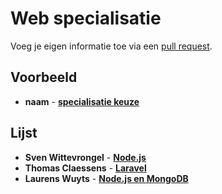 # Web specialisatie

Voeg je eigen informatie toe via een [pull request](https://help.github.com/articles/using-pull-requests).

## Voorbeeld
- **naam** - [**specialisatie keuze**](http://link-to-repository)

## Lijst
- **Sven Wittevrongel** - [**Node.js**](https://github.com/CupOfTea696/Node.Specialisatie)
- **Thomas Claessens** - [**Laravel**](https://github.com/DeClaessens/Laravel_WebSpecialisatie)
- **Laurens Wuyts** - [**Node.js en MongoDB**](https://github.com/laurenswuyts/webspecialisatie)
